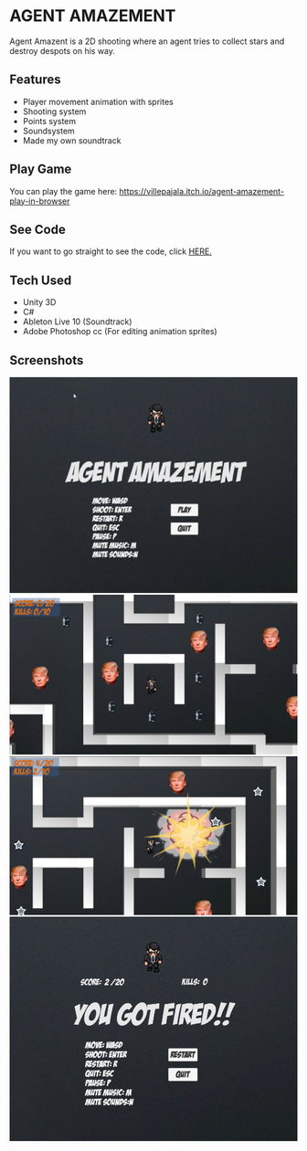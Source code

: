 # AGENT AMAZEMENT
Agent Amazent is a 2D shooting where an agent tries to collect stars and destroy despots on his way.

## Features

* Player movement animation with sprites
* Shooting system
* Points system
* Soundsystem
* Made my own soundtrack

## Play Game

You can play the game here: https://villepajala.itch.io/agent-amazement-play-in-browser <br>

## See Code

If you want to go straight to see the code, click [HERE.](Agent%20Amazement/Assets/Scripts)

## Tech Used

* Unity 3D
* C#
* Ableton Live 10 (Soundtrack)
* Adobe Photoshop cc (For editing animation sprites)

## Screenshots

![](Agent%20Amazement/Images/Agent%20Amazement.png)
![](Agent%20Amazement/Images/Agent%20Amazement2.png)
![](Agent%20Amazement/Images/Agent%20Amazement%203jpg.jpg)
![](Agent%20Amazement/Images/Agent%20Amazement%204.jpg)

